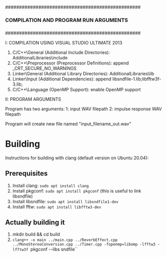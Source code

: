 #################################################
###                                           ###
###   COMPILATION AND PROGRAM RUN ARGUMENTS   ###
###                                           ###
#################################################

I: COMPILATION USING VISUAL STUDIO ULTIMATE 2013
   
   1. C/C++\General      (Additional Include Directories): AdditionalLibraries\include
   2. C/C++\Preprocessor (Preprocessor Definitions):       append _CRT_SECURE_NO_WARNINGS
   3. Linker\General     (Additional Library Directories): AdditionalLibraries\lib
   4. Linker\Input       (Additional Dependencies):        append libsndfile-1.lib;libfftw3f-3.lib;
   5. C/C++\Language     (OpenMP Support):                 enable OpenMP support

II: PROGRAM ARGUMENTS
   
   Program has two arguments:
      1: input WAV filepath
      2: impulse response WAV filepath

   Program will create new file named "input_filename_out.wav"


# Building

Instructions for building with clang (default version on Ubuntu 20.04):

## Prerequisites

1. Install clang: `sudo apt install clang`
2. Install pkgconf: `sudo apt install pkgconf` (this is useful to link libsndfile)
2. Install libsndfile: `sudo apt install libsndfile1-dev`
3. Install fftw: `sudo apt install libfftw3-dev`

## Actually building it
1. mkdir build && cd build
2. `clang++ -o main ../main.cpp ../ReverbEffect.cpp ../MonoStereoConversion.cpp ../Timer.cpp -fopenmp=libomp -lfftw3 -lfftw3f `pkgconf --libs sndfile``